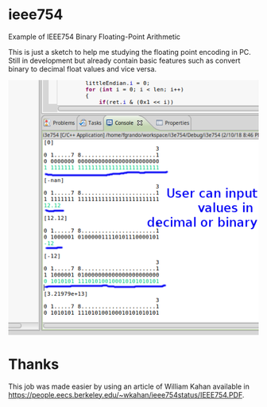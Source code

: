 # ieee754
Example of IEEE754 Binary Floating-Point Arithmetic

This is just a sketch to help me studying the floating point encoding in PC. Still in development but already contain basic features such as convert binary to decimal float values and vice versa. 

![ScreenShot](screenshot.png)

# Thanks
This job was made easier by using an article of William Kahan available in  https://people.eecs.berkeley.edu/~wkahan/ieee754status/IEEE754.PDF.
